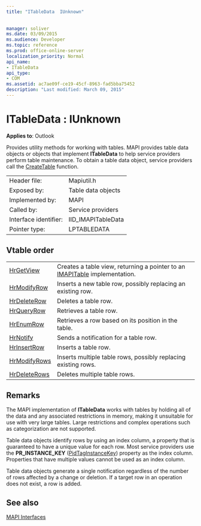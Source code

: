 ```yaml
---
title: "ITableData  IUnknown"
 
 
manager: soliver
ms.date: 03/09/2015
ms.audience: Developer
ms.topic: reference
ms.prod: office-online-server
localization_priority: Normal
api_name:
- ITableData
api_type:
- COM
ms.assetid: ac7ae09f-ce19-45cf-8963-fad5bba75452
description: "Last modified: March 09, 2015"
---
```


# ITableData : IUnknown

  
  
**Applies to**: Outlook 
  
Provides utility methods for working with tables. MAPI provides table data objects or objects that implement **ITableData** to help service providers perform table maintenance. To obtain a table data object, service providers call the [CreateTable](createtable.md) function. 
  
|||
|:-----|:-----|
|Header file:  <br/> |Mapiutil.h  <br/> |
|Exposed by:  <br/> |Table data objects  <br/> |
|Implemented by:  <br/> |MAPI  <br/> |
|Called by:  <br/> |Service providers  <br/> |
|Interface identifier:  <br/> |IID_IMAPITableData  <br/> |
|Pointer type:  <br/> |LPTABLEDATA  <br/> |
   
## Vtable order

|||
|:-----|:-----|
|[HrGetView](itabledata-hrgetview.md) <br/> |Creates a table view, returning a pointer to an [IMAPITable](imapitableiunknown.md) implementation.  <br/> |
|[HrModifyRow](itabledata-hrmodifyrow.md) <br/> |Inserts a new table row, possibly replacing an existing row.  <br/> |
|[HrDeleteRow](itabledata-hrdeleterow.md) <br/> |Deletes a table row.  <br/> |
|[HrQueryRow](itabledata-hrqueryrow.md) <br/> |Retrieves a table row.  <br/> |
|[HrEnumRow](itabledata-hrenumrow.md) <br/> |Retrieves a row based on its position in the table.  <br/> |
|[HrNotify](itabledata-hrnotify.md) <br/> |Sends a notification for a table row.  <br/> |
|[HrInsertRow](itabledata-hrinsertrow.md) <br/> |Inserts a table row.  <br/> |
|[HrModifyRows](itabledata-hrmodifyrows.md) <br/> |Inserts multiple table rows, possibly replacing existing rows.  <br/> |
|[HrDeleteRows](itabledata-hrdeleterows.md) <br/> |Deletes multiple table rows.  <br/> |
   
## Remarks

The MAPI implementation of **ITableData** works with tables by holding all of the data and any associated restrictions in memory, making it unsuitable for use with very large tables. Large restrictions and complex operations such as categorization are not supported. 
  
Table data objects identify rows by using an index column, a property that is guaranteed to have a unique value for each row. Most service providers use the **PR_INSTANCE_KEY** ([PidTagInstanceKey](pidtaginstancekey-canonical-property.md)) property as the index column. Properties that have multiple values cannot be used as an index column.
  
Table data objects generate a single notification regardless of the number of rows affected by a change or deletion. If a target row in an operation does not exist, a row is added.
  
## See also



[MAPI Interfaces](mapi-interfaces.md)

